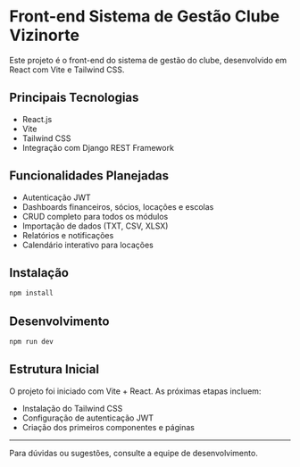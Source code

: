 # Front-end Sistema de Gestão Clube Vizinorte

Este projeto é o front-end do sistema de gestão do clube, desenvolvido em React com Vite e Tailwind CSS.

## Principais Tecnologias
- React.js
- Vite
- Tailwind CSS
- Integração com Django REST Framework

## Funcionalidades Planejadas
- Autenticação JWT
- Dashboards financeiros, sócios, locações e escolas
- CRUD completo para todos os módulos
- Importação de dados (TXT, CSV, XLSX)
- Relatórios e notificações
- Calendário interativo para locações

## Instalação
```sh
npm install
```

## Desenvolvimento
```sh
npm run dev
```

## Estrutura Inicial
O projeto foi iniciado com Vite + React. As próximas etapas incluem:
- Instalação do Tailwind CSS
- Configuração de autenticação JWT
- Criação dos primeiros componentes e páginas

---

Para dúvidas ou sugestões, consulte a equipe de desenvolvimento.
